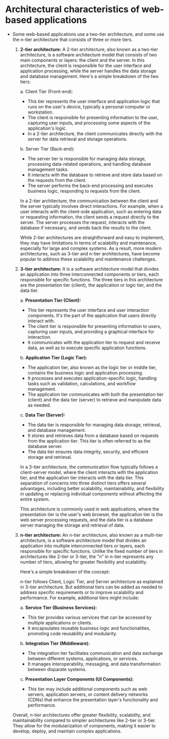 # Architectural characteristics of web-based applications

- Some web-based applications use a two-tier architecture, and some use the n-tier architecture that consists of three or more tiers.

  1. **2-tier architecture:** A 2-tier architecture, also known as a two-tier architecture, is a software architecture model that consists of two main components or layers: the client and the server. In this architecture, the client is responsible for the user interface and application processing, while the server handles the data storage and database management. Here's a simple breakdown of the two tiers:

     a. Client Tier (Front-end):

     - This tier represents the user interface and application logic that runs on the user's device, typically a personal computer or workstation.
     - The client is responsible for presenting information to the user, capturing user inputs, and processing some aspects of the application's logic.
     - In a 2-tier architecture, the client communicates directly with the server for data retrieval and storage operations.

     b. Server Tier (Back-end):

     - The server tier is responsible for managing data storage, processing data-related operations, and handling database management tasks.
     - It interacts with the database to retrieve and store data based on the requests from the client.
     - The server performs the back-end processing and executes business logic, responding to requests from the client.

     In a 2-tier architecture, the communication between the client and the server typically involves direct interactions. For example, when a user interacts with the client-side application, such as entering data or requesting information, the client sends a request directly to the server. The server processes the request, interacts with the database if necessary, and sends back the results to the client.

     While 2-tier architectures are straightforward and easy to implement, they may have limitations in terms of scalability and maintenance, especially for large and complex systems. As a result, more modern architectures, such as 3-tier and n-tier architectures, have become popular to address these scalability and maintenance challenges.

  2. **3-tier architecture:** It is a software architecture model that divides an application into three interconnected components or tiers, each responsible for specific functions. The three tiers in this architecture are the presentation tier (client), the application or logic tier, and the data tier.

     a. **Presentation Tier (Client):**

     - This tier represents the user interface and user interaction components. It's the part of the application that users directly interact with.
     - The client tier is responsible for presenting information to users, capturing user inputs, and providing a graphical interface for interaction.
     - It communicates with the application tier to request and receive data, as well as to execute specific application functions.

     b. **Application Tier (Logic Tier):**

     - The application tier, also known as the logic tier or middle tier, contains the business logic and application processing.
     - It processes and executes application-specific logic, handling tasks such as validation, calculations, and workflow management.
     - The application tier communicates with both the presentation tier (client) and the data tier (server) to retrieve and manipulate data as needed.

     c. **Data Tier (Server):**

     - The data tier is responsible for managing data storage, retrieval, and database management.
     - It stores and retrieves data from a database based on requests from the application tier. This tier is often referred to as the database server.
     - The data tier ensures data integrity, security, and efficient storage and retrieval.

     In a 3-tier architecture, the communication flow typically follows a client-server model, where the client interacts with the application tier, and the application tier interacts with the data tier. This separation of concerns into three distinct tiers offers several advantages, including better scalability, maintainability, and flexibility in updating or replacing individual components without affecting the entire system.

     This architecture is commonly used in web applications, where the presentation tier is the user's web browser, the application tier is the web server processing requests, and the data tier is a database server managing the storage and retrieval of data.

  3. **n-tier architecture:** An n-tier architecture, also known as a multi-tier architecture, is a software architecture model that divides an application into multiple interconnected tiers or layers, each responsible for specific functions. Unlike the fixed number of tiers in architectures like 2-tier or 3-tier, the "n" in n-tier represents any number of tiers, allowing for greater flexibility and scalability.

     Here's a simple breakdown of the concept:

     n-tier follows Client, Logic Tier, and Server architecture as explained in 3-tier architecture. But additional tiers can be added as needed to address specific requirements or to improve scalability and performance. For example, additional tiers might include:

     a. **Service Tier (Business Services):**

     - This tier provides various services that can be accessed by multiple applications or clients.
     - It encapsulates reusable business logic and functionalities, promoting code reusability and modularity.

     b. **Integration Tier (Middleware):**

     - The integration tier facilitates communication and data exchange between different systems, applications, or services.
     - It manages interoperability, messaging, and data transformation between disparate systems.

     c. **Presentation Layer Components (UI Components):**

     - This tier may include additional components such as web servers, application servers, or content delivery networks (CDNs) that enhance the presentation layer's functionality and performance.

  Overall, n-tier architectures offer greater flexibility, scalability, and maintainability compared to simpler architectures like 2-tier or 3-tier. They allow for the modularization of components, making it easier to develop, deploy, and maintain complex applications.
